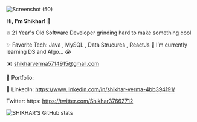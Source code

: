 ![Screenshot (50)](https://user-images.githubusercontent.com/76266033/124806988-ec655480-df7a-11eb-8121-e9437108988b.png)

**Hi, I'm Shikhar!** 👋

🔥 21 Year's Old Software Developer grinding hard to make something cool

✨ Favorite Tech: Java , MySQL , Data Strucures , ReactJs
📓 I’m currently learning DS and Algo... 😭

✉️ shikharverma5714915@gmail.com

🎨 Portfolio:

💼 LinkedIn: https://www.linkedin.com/in/shikhar-verma-4bb394191/

Twitter: https: https://twitter.com/Shikhar37662712

![SHIKHAR'S GitHub stats](https://github-readme-stats.vercel.app/api?username=shikharongithub&show_icons=true&theme=radical)
